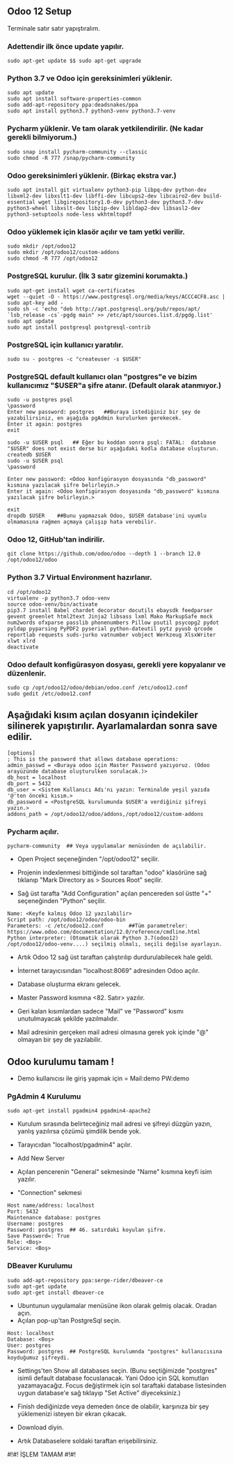 ## Odoo 12 Setup

Terminale satır satır yapıştıralım.

### Adettendir ilk önce update yapılır.
 
```
sudo apt-get update $$ sudo apt-get upgrade
```


### Python 3.7 ve Odoo için gereksinimleri yüklenir.

```
sudo apt update
sudo apt install software-properties-common
sudo add-apt-repository ppa:deadsnakes/ppa
sudo apt install python3.7 python3-venv python3.7-venv
```

### Pycharm yüklenir. Ve tam olarak yetkilendirilir. (Ne kadar gerekli bilmiyorum.)

```
sudo snap install pycharm-community --classic
sudo chmod -R 777 /snap/pycharm-community
```

### Odoo gereksinimleri yüklenir. (Birkaç ekstra var.)

```
sudo apt install git virtualenv python3-pip libpq-dev python-dev libxml2-dev libxslt1-dev libffi-dev libcups2-dev libcairo2-dev build-essential wget libgirepository1.0-dev python3-dev python3.7-dev python3-wheel libxslt-dev libzip-dev libldap2-dev libsasl2-dev python3-setuptools node-less wkhtmltopdf
```

### Odoo yüklemek için klasör açılır ve tam yetki verilir.

```
sudo mkdir /opt/odoo12
sudo mkdir /opt/odoo12/custom-addons
sudo chmod -R 777 /opt/odoo12
```

### PostgreSQL kurulur. (İlk 3 satır gizemini korumakta.)

```
sudo apt-get install wget ca-certificates 
wget --quiet -O - https://www.postgresql.org/media/keys/ACCC4CF8.asc | sudo apt-key add -
sudo sh -c 'echo "deb http://apt.postgresql.org/pub/repos/apt/ `lsb_release -cs`-pgdg main" >> /etc/apt/sources.list.d/pgdg.list'
sudo apt update
sudo apt install postgresql postgresql-contrib
```

### PostgreSQL için kullanıcı yaratılır. 

```
sudo su - postgres -c "createuser -s $USER"
```

### PostgreSQL default kullanıcı olan "postgres"e ve bizim kullanıcımız "$USER"a şifre atanır. (Default olarak atanmıyor.)

```
sudo -u postgres psql
\password
Enter new password: postgres   ##Buraya istediğiniz bir şey de yazabilirsiniz, en aşağıda pgAdmin kurulurken gerekecek.
Enter it again: postgres
exit
```
```
sudo -u $USER psql   ## Eğer bu koddan sonra psql: FATAL:  database "$USER" does not exist derse bir aşağıdaki kodla database oluşturun.
createdb $USER
sudo -u $USER psql
\password

Enter new password: <Odoo konfigürasyon dosyasında "db_password" kısmına yazılacak şifre belirleyin.>
Enter it again: <Odoo konfigürasyon dosyasında "db_password" kısmına yazılacak şifre belirleyin.>

exit
dropdb $USER    ##Bunu yapmazsak Odoo, $USER database'ini uyumlu olmamasına rağmen açmaya çalışıp hata verebilir.
```
### Odoo 12, GitHub'tan indirilir.

```
git clone https://github.com/odoo/odoo --depth 1 --branch 12.0 /opt/odoo12/odoo
```

### Python 3.7 Virtual Environment hazırlanır.
```
cd /opt/odoo12
virtualenv -p python3.7 odoo-venv
source odoo-venv/bin/activate
pip3.7 install Babel chardet decorator docutils ebaysdk feedparser gevent greenlet html2text Jinja2 libsass lxml Mako MarkupSafe mock num2words ofxparse passlib phonenumbers Pillow psutil psycopg2 pydot pyldap pyparsing PyPDF2 pyserial python-dateutil pytz pyusb qrcode reportlab requests suds-jurko vatnumber vobject Werkzeug XlsxWriter xlwt xlrd
deactivate
```

### Odoo default konfigürasyon dosyası, gerekli yere kopyalanır ve düzenlenir.
```
sudo cp /opt/odoo12/odoo/debian/odoo.conf /etc/odoo12.conf
sudo gedit /etc/odoo12.conf
```

## Aşağıdaki kısım açılan dosyanın içindekiler silinerek yapıştırılır. Ayarlamalardan sonra save edilir.
```
[options]
; This is the password that allows database operations:
admin_passwd = <Buraya odoo için Master Password yazıyoruz. (Odoo arayüzünde database oluşturulken sorulacak.)>
db_host = localhost
db_port = 5432
db_user = <Sistem Kullanıcı Adı'nı yazın: Terminalde yeşil yazıda '@'ten önceki kısım.>
db_password = <PostgreSQL kurulumunda $USER'a verdiğiniz şifreyi yazın.>
addons_path = /opt/odoo12/odoo/addons,/opt/odoo12/custom-addons
```
### Pycharm açılır.

```
pycharm-community  ## Veya uygulamalar menüsünden de açılabilir.
```

- Open Project seçeneğinden "/opt/odoo12" seçilir.

- Projenin indexlenmesi bittiğinde sol taraftan "odoo" klasörüne sağ tıklanıp "Mark Directory as > Sources Root" seçilir.

- Sağ üst tarafta "Add Configuration" açılan pencereden sol üstte "+" seçeneğinden "Python" seçilir.

```
Name: <Keyfe kalmış Odoo 12 yazılabilir>
Script path: /opt/odoo12/odoo/odoo-bin
Parameters: -c /etc/odoo12.conf        ##Tüm parametreler: https://www.odoo.com/documentation/12.0/reference/cmdline.html
Python interpreter: (Otomatik olarak Python 3.7(odoo12) /opt/odoo12/odoo-venv....) seçilmiş olmalı, seçili değilse ayarlayın.
```

- Artık Odoo 12 sağ üst taraftan çalıştırılıp durdurulabilecek hale geldi.

- İnternet tarayıcısından "localhost:8069" adresinden Odoo açılır. 
- Database oluşturma ekranı gelecek.
- Master Password kısmına <82. Satır> yazılır.
- Geri kalan kısımlardan sadece "Mail" ve "Password" kısmı unutulmayacak şekilde yazılmalıdır.
- Mail adresinin gerçeken mail adresi olmasına gerek yok içinde "@" olmayan bir şey de yazılabilir.

## Odoo kurulumu tamam !

- Demo kullanıcısı ile giriş yapmak için = Mail:demo PW:demo


### PgAdmin 4 Kurulumu

```
sudo apt-get install pgadmin4 pgadmin4-apache2
```

- Kurulum sırasında belirteceğiniz mail adresi ve şifreyi düzgün yazın, yanlış yazılırsa çözümü şimdilik bende yok.

- Tarayıcıdan "localhost/pgadmin4" açılır.
- Add New Server
- Açılan pencerenin "General" sekmesinde "Name" kısmına keyfi isim yazılır.
- "Connection" sekmesi

```
Host name/address: localhost
Port: 5432
Maintenance database: postgres
Username: postgres
Password: postgres  ## 46. satırdaki koyulan şifre.
Save Password=: True
Role: <Boş>
Service: <Boş>
```


### DBeaver Kurulumu
```
sudo add-apt-repository ppa:serge-rider/dbeaver-ce
sudo apt-get update
sudo apt-get install dbeaver-ce
```

- Ubuntunun uygulamalar menüsüne ikon olarak gelmiş olacak. Oradan açın.
- Açılan pop-up'tan PostgreSql seçin.

```
Host: localhost
Database: <Boş>
User: postgres
Password: postgres  ## PostgreSQL kurulumnda "postgres" kullanıcısına koyduğumuz şifreydi.
```

- Settings'ten Show all databases seçin. (Bunu seçtiğimizde "postgres" isimli default database focuslanacak. Yani Odoo için SQL komutları yazamayacağız. Focus değiştirmek için sol taraftaki database listesinden uygun database'e sağ tıklayıp "Set Active" diyeceksiniz.)

- Finish dediğinizde veya demeden önce de olabilir, karşınıza bir şey yüklemenizi isteyen bir ekran çıkacak.
- Download diyin.
- Artık Databaselere soldaki taraftan erişebilirsiniz.

#!#! İŞLEM TAMAM #!#!

